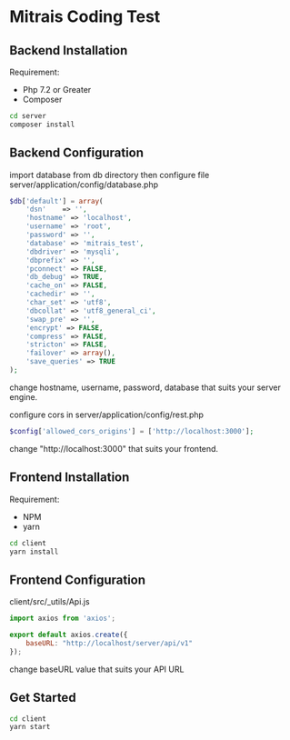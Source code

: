 # Mitrais Coding Test

## Backend Installation

Requirement:
- Php 7.2 or Greater
- Composer

```bash
cd server
composer install
```

## Backend Configuration

import database from db directory then configure file server/application/config/database.php

```php
$db['default'] = array(
    'dsn'    => '',
    'hostname' => 'localhost',
    'username' => 'root',
    'password' => '',
    'database' => 'mitrais_test',
    'dbdriver' => 'mysqli',
    'dbprefix' => '',
    'pconnect' => FALSE,
    'db_debug' => TRUE,
    'cache_on' => FALSE,
    'cachedir' => '',
    'char_set' => 'utf8',
    'dbcollat' => 'utf8_general_ci',
    'swap_pre' => '',
    'encrypt' => FALSE,
    'compress' => FALSE,
    'stricton' => FALSE,
    'failover' => array(),
    'save_queries' => TRUE
);
```

change hostname, username, password, database that suits your server engine.

configure cors in server/application/config/rest.php 

```php
$config['allowed_cors_origins'] = ['http://localhost:3000'];
```

change "http://localhost:3000" that suits your frontend.

## Frontend Installation

Requirement:

- NPM
- yarn

```bash
cd client
yarn install
```

## Frontend Configuration

client/src/_utils/Api.js

```javascript
import axios from 'axios';

export default axios.create({
    baseURL: "http://localhost/server/api/v1"
});

```

change baseURL value that suits your API URL

## Get Started

```bash
cd client
yarn start
```

